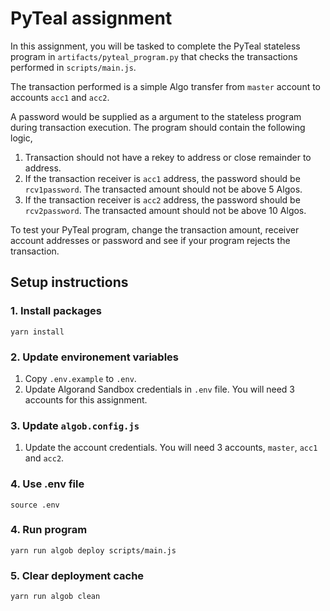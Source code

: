 # PyTeal assignment

In this assignment, you will be tasked to complete the PyTeal stateless program in `artifacts/pyteal_program.py` that checks the transactions performed in `scripts/main.js`.

The transaction performed is a simple Algo transfer from `master` account to accounts `acc1` and `acc2`.

A password would be supplied as a argument to the stateless program during transaction execution. The program should contain the following logic,

1. Transaction should not have a rekey to address or close remainder to address.
2. If the transaction receiver is `acc1` address, the password should be `rcv1password`. The transacted amount should not be above 5 Algos.
3. If the transaction receiver is `acc2` address, the password should be `rcv2password`. The transacted amount should not be above 10 Algos.

To test your PyTeal program, change the transaction amount, receiver account addresses or password and see if your program rejects the transaction.

## Setup instructions

### 1. Install packages
```
yarn install
```

### 2. Update environement variables
1. Copy `.env.example` to `.env`.
2. Update Algorand Sandbox credentials in `.env` file. You will need 3 accounts for this assignment.

### 3. Update `algob.config.js`
1. Update the account credentials. You will need 3 accounts, `master`, `acc1` and `acc2`.

### 4. Use .env file
```
source .env
```

### 4. Run program
```
yarn run algob deploy scripts/main.js
```

### 5. Clear deployment cache
```
yarn run algob clean
```
